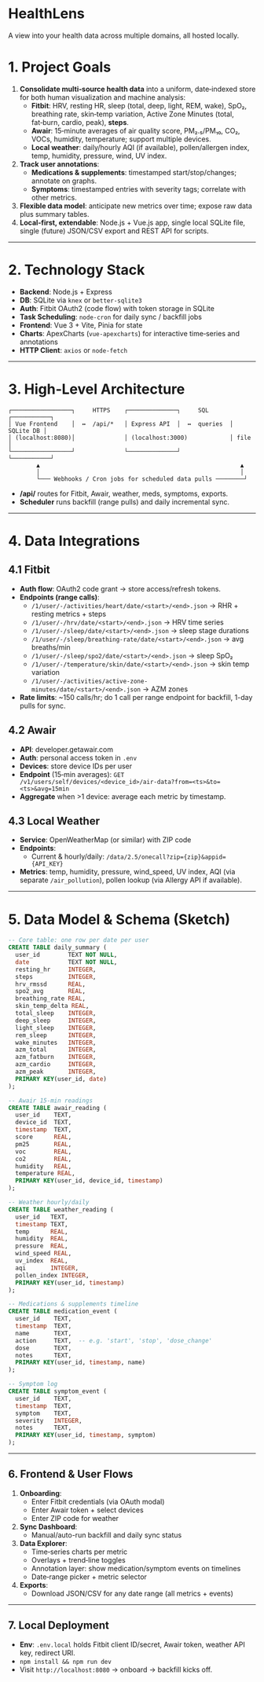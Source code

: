 # HealthLens
A view into your health data across multiple domains, all hosted locally.

# 1. Project Goals

1. **Consolidate multi‐source health data** into a uniform, date‑indexed store for both human visualization and machine analysis:
   - **Fitbit**: HRV, resting HR, sleep (total, deep, light, REM, wake), SpO₂, breathing rate, skin‑temp variation, Active Zone Minutes (total, fat‑burn, cardio, peak), **steps**.
   - **Awair**: 15‑minute averages of air quality score, PM₂.₅/PM₁₀, CO₂, VOCs, humidity, temperature; support multiple devices.
   - **Local weather**: daily/hourly AQI (if available), pollen/allergen index, temp, humidity, pressure, wind, UV index.
2. **Track user annotations**:
   - **Medications & supplements**: timestamped start/stop/changes; annotate on graphs.
   - **Symptoms**: timestamped entries with severity tags; correlate with other metrics.
3. **Flexible data model**: anticipate new metrics over time; expose raw data plus summary tables.
4. **Local‑first, extendable**: Node.js + Vue.js app, single local SQLite file, single (future) JSON/CSV export and REST API for scripts.

---

# 2. Technology Stack

- **Backend**: Node.js + Express
- **DB**: SQLite via `knex` or `better‑sqlite3`
- **Auth**: Fitbit OAuth2 (code flow) with token storage in SQLite
- **Task Scheduling**: `node‑cron` for daily sync / backfill jobs
- **Frontend**: Vue 3 + Vite, Pinia for state
- **Charts**: ApexCharts (`vue‑apexcharts`) for interactive time‑series and annotations
- **HTTP Client**: `axios` or `node‑fetch`

---

# 3. High‑Level Architecture

```
┌─────────────────┐     HTTPS    ┌──────────────┐     SQL      ┌───────────┐
│ Vue Frontend    │  ↔  /api/*   │ Express API  │  ↔  queries  │ SQLite DB │
│ (localhost:8080)│              │ (localhost:3000)            │ file      │
└─────────────────┘              └──────────────┘              └───────────┘
        ▲                                                         ▲
        │                                                         │
        └─── Webhooks / Cron jobs for scheduled data pulls ────────┘
```

- **/api/** routes for Fitbit, Awair, weather, meds, symptoms, exports.
- **Scheduler** runs backfill (range pulls) and daily incremental sync.

---

# 4. Data Integrations

## 4.1 Fitbit

- **Auth flow**: OAuth2 code grant → store access/refresh tokens.
- **Endpoints (range calls)**:
  - `/1/user/-/activities/heart/date/<start>/<end>.json` → RHR + resting metrics + steps
  - `/1/user/-/hrv/date/<start>/<end>.json` → HRV time series
  - `/1/user/-/sleep/date/<start>/<end>.json` → sleep stage durations
  - `/1/user/-/sleep/breathing-rate/date/<start>/<end>.json` → avg breaths/min
  - `/1/user/-/sleep/spo2/date/<start>/<end>.json` → sleep SpO₂
  - `/1/user/-/temperature/skin/date/<start>/<end>.json` → skin temp variation
  - `/1/user/-/activities/active-zone-minutes/date/<start>/<end>.json` → AZM zones
- **Rate limits**: ~150 calls/hr; do 1 call per range endpoint for backfill, 1-day pulls for sync.

## 4.2 Awair

- **API**: developer.getawair.com
- **Auth**: personal access token in `.env`
- **Devices**: store device IDs per user
- **Endpoint** (15‑min averages): `GET /v1/users/self/devices/<device_id>/air-data?from=<ts>&to=<ts>&avg=15min`
- **Aggregate** when >1 device: average each metric by timestamp.

## 4.3 Local Weather

- **Service**: OpenWeatherMap (or similar) with ZIP code
- **Endpoints**:
  - Current & hourly/daily: `/data/2.5/onecall?zip={zip}&appid={API_KEY}`
- **Metrics**: temp, humidity, pressure, wind_speed, UV index, AQI (via separate `/air_pollution`), pollen lookup (via Allergy API if available).


---

# 5. Data Model & Schema (Sketch)

```sql
-- Core table: one row per date per user
CREATE TABLE daily_summary (
  user_id        TEXT NOT NULL,
  date           TEXT NOT NULL,
  resting_hr     INTEGER,
  steps          INTEGER,
  hrv_rmssd      REAL,
  spo2_avg       REAL,
  breathing_rate REAL,
  skin_temp_delta REAL,
  total_sleep    INTEGER,
  deep_sleep     INTEGER,
  light_sleep    INTEGER,
  rem_sleep      INTEGER,
  wake_minutes   INTEGER,
  azm_total      INTEGER,
  azm_fatburn    INTEGER,
  azm_cardio     INTEGER,
  azm_peak       INTEGER,
  PRIMARY KEY(user_id, date)
);

-- Awair 15‑min readings
CREATE TABLE awair_reading (
  user_id    TEXT,
  device_id  TEXT,
  timestamp  TEXT,
  score      REAL,
  pm25       REAL,
  voc        REAL,
  co2        REAL,
  humidity   REAL,
  temperature REAL,
  PRIMARY KEY(user_id, device_id, timestamp)
);

-- Weather hourly/daily
CREATE TABLE weather_reading (
  user_id   TEXT,
  timestamp TEXT,
  temp      REAL,
  humidity  REAL,
  pressure  REAL,
  wind_speed REAL,
  uv_index  REAL,
  aqi       INTEGER,
  pollen_index INTEGER,
  PRIMARY KEY(user_id, timestamp)
);

-- Medications & supplements timeline
CREATE TABLE medication_event (
  user_id    TEXT,
  timestamp  TEXT,
  name       TEXT,
  action     TEXT,  -- e.g. 'start', 'stop', 'dose_change'
  dose       TEXT,
  notes      TEXT,
  PRIMARY KEY(user_id, timestamp, name)
);

-- Symptom log
CREATE TABLE symptom_event (
  user_id    TEXT,
  timestamp  TEXT,
  symptom    TEXT,
  severity   INTEGER,
  notes      TEXT,
  PRIMARY KEY(user_id, timestamp, symptom)
);
```

---

## 6. Frontend & User Flows

1. **Onboarding**:
   - Enter Fitbit credentials (via OAuth modal)
   - Enter Awair token + select devices
   - Enter ZIP code for weather
2. **Sync Dashboard**:
   - Manual/auto-run backfill and daily sync status
3. **Data Explorer**:
   - Time‑series charts per metric
   - Overlays + trend‑line toggles
   - Annotation layer: show medication/symptom events on timelines
   - Date‑range picker + metric selector
4. **Exports**:
   - Download JSON/CSV for any date range (all metrics + events)

---

## 7. Local Deployment

- **Env**: `.env.local` holds Fitbit client ID/secret, Awair token, weather API key, redirect URI.
- `npm install && npm run dev`
- Visit `http://localhost:8080` → onboard → backfill kicks off.

